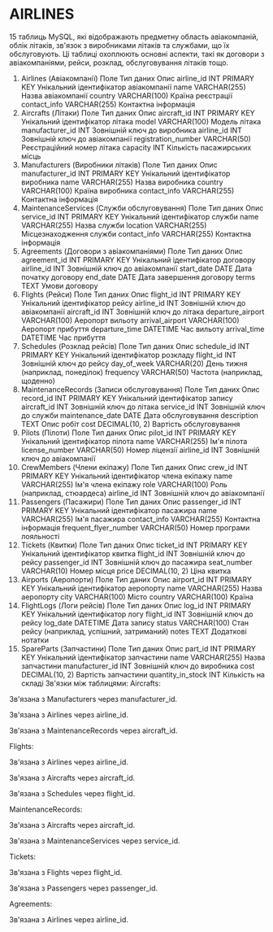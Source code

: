 # AIRLINES

15 таблиць MySQL, які відображають предметну область авіакомпаній, облік літаків, зв'язок з виробниками літаків та службами, що їх обслуговують. Ці таблиці охоплюють основні аспекти, такі як договори з авіакомпаніями, рейси, розклад, обслуговування літаків тощо.

1. Airlines (Авіакомпанії)
Поле	Тип даних	Опис
airline_id	INT PRIMARY KEY	Унікальний ідентифікатор авіакомпанії
name	VARCHAR(255)	Назва авіакомпанії
country	VARCHAR(100)	Країна реєстрації
contact_info	VARCHAR(255)	Контактна інформація
2. Aircrafts (Літаки)
Поле	Тип даних	Опис
aircraft_id	INT PRIMARY KEY	Унікальний ідентифікатор літака
model	VARCHAR(100)	Модель літака
manufacturer_id	INT	Зовнішній ключ до виробника
airline_id	INT	Зовнішній ключ до авіакомпанії
registration_number	VARCHAR(50)	Реєстраційний номер літака
capacity	INT	Кількість пасажирських місць
3. Manufacturers (Виробники літаків)
Поле	Тип даних	Опис
manufacturer_id	INT PRIMARY KEY	Унікальний ідентифікатор виробника
name	VARCHAR(255)	Назва виробника
country	VARCHAR(100)	Країна виробника
contact_info	VARCHAR(255)	Контактна інформація
4. MaintenanceServices (Служби обслуговування)
Поле	Тип даних	Опис
service_id	INT PRIMARY KEY	Унікальний ідентифікатор служби
name	VARCHAR(255)	Назва служби
location	VARCHAR(255)	Місцезнаходження служби
contact_info	VARCHAR(255)	Контактна інформація
5. Agreements (Договори з авіакомпаніями)
Поле	Тип даних	Опис
agreement_id	INT PRIMARY KEY	Унікальний ідентифікатор договору
airline_id	INT	Зовнішній ключ до авіакомпанії
start_date	DATE	Дата початку договору
end_date	DATE	Дата завершення договору
terms	TEXT	Умови договору
6. Flights (Рейси)
Поле	Тип даних	Опис
flight_id	INT PRIMARY KEY	Унікальний ідентифікатор рейсу
airline_id	INT	Зовнішній ключ до авіакомпанії
aircraft_id	INT	Зовнішній ключ до літака
departure_airport	VARCHAR(100)	Аеропорт вильоту
arrival_airport	VARCHAR(100)	Аеропорт прибуття
departure_time	DATETIME	Час вильоту
arrival_time	DATETIME	Час прибуття
7. Schedules (Розклад рейсів)
Поле	Тип даних	Опис
schedule_id	INT PRIMARY KEY	Унікальний ідентифікатор розкладу
flight_id	INT	Зовнішній ключ до рейсу
day_of_week	VARCHAR(20)	День тижня (наприклад, понеділок)
frequency	VARCHAR(50)	Частота (наприклад, щоденно)
8. MaintenanceRecords (Записи обслуговування)
Поле	Тип даних	Опис
record_id	INT PRIMARY KEY	Унікальний ідентифікатор запису
aircraft_id	INT	Зовнішній ключ до літака
service_id	INT	Зовнішній ключ до служби
maintenance_date	DATE	Дата обслуговування
description	TEXT	Опис робіт
cost	DECIMAL(10, 2)	Вартість обслуговування
9. Pilots (Пілоти)
Поле	Тип даних	Опис
pilot_id	INT PRIMARY KEY	Унікальний ідентифікатор пілота
name	VARCHAR(255)	Ім'я пілота
license_number	VARCHAR(50)	Номер ліцензії
airline_id	INT	Зовнішній ключ до авіакомпанії
10. CrewMembers (Члени екіпажу)
Поле	Тип даних	Опис
crew_id	INT PRIMARY KEY	Унікальний ідентифікатор члена екіпажу
name	VARCHAR(255)	Ім'я члена екіпажу
role	VARCHAR(100)	Роль (наприклад, стюардеса)
airline_id	INT	Зовнішній ключ до авіакомпанії
11. Passengers (Пасажири)
Поле	Тип даних	Опис
passenger_id	INT PRIMARY KEY	Унікальний ідентифікатор пасажира
name	VARCHAR(255)	Ім'я пасажира
contact_info	VARCHAR(255)	Контактна інформація
frequent_flyer_number	VARCHAR(50)	Номер програми лояльності
12. Tickets (Квитки)
Поле	Тип даних	Опис
ticket_id	INT PRIMARY KEY	Унікальний ідентифікатор квитка
flight_id	INT	Зовнішній ключ до рейсу
passenger_id	INT	Зовнішній ключ до пасажира
seat_number	VARCHAR(10)	Номер місця
price	DECIMAL(10, 2)	Ціна квитка
13. Airports (Аеропорти)
Поле	Тип даних	Опис
airport_id	INT PRIMARY KEY	Унікальний ідентифікатор аеропорту
name	VARCHAR(255)	Назва аеропорту
city	VARCHAR(100)	Місто
country	VARCHAR(100)	Країна
14. FlightLogs (Логи рейсів)
Поле	Тип даних	Опис
log_id	INT PRIMARY KEY	Унікальний ідентифікатор логу
flight_id	INT	Зовнішній ключ до рейсу
log_date	DATETIME	Дата запису
status	VARCHAR(100)	Стан рейсу (наприклад, успішний, затриманий)
notes	TEXT	Додаткові нотатки
15. SpareParts (Запчастини)
Поле	Тип даних	Опис
part_id	INT PRIMARY KEY	Унікальний ідентифікатор запчастини
name	VARCHAR(255)	Назва запчастини
manufacturer_id	INT	Зовнішній ключ до виробника
cost	DECIMAL(10, 2)	Вартість запчастини
quantity_in_stock	INT	Кількість на складі
Зв'язки між таблицями:
Aircrafts:

Зв'язана з Manufacturers через manufacturer_id.

Зв'язана з Airlines через airline_id.

Зв'язана з MaintenanceRecords через aircraft_id.

Flights:

Зв'язана з Airlines через airline_id.

Зв'язана з Aircrafts через aircraft_id.

Зв'язана з Schedules через flight_id.

MaintenanceRecords:

Зв'язана з Aircrafts через aircraft_id.

Зв'язана з MaintenanceServices через service_id.

Tickets:

Зв'язана з Flights через flight_id.

Зв'язана з Passengers через passenger_id.

Agreements:

Зв'язана з Airlines через airline_id.